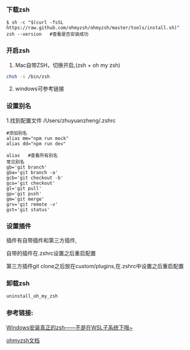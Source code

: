 ### 下载zsh

```shell
$ sh -c "$(curl -fsSL https://raw.github.com/ohmyzsh/ohmyzsh/master/tools/install.sh)"
zsh --version   #查看是否安装成功
```

### 开启zsh

1. Mac自带ZSH，切换开启,(zsh + oh my zsh)

```bash
chsh -s /bin/zsh
```

2. windows可参考链接



### 设置别名

1.找到配置文件 /Users/zhuyuanzheng/.zshrc

```shell
#添加别名
alias mm="npm run mock"
alias dd="npm run dev"

alias   #查看所有别名
常见别名
gb='git branch'
gba='git branch -a'
gcb='git checkout -b'
gco='git checkout'
gl='git pull'
gp='git push'
gm='git merge'
grv='git remote -v'
gst='git status'
```

### 设置插件

插件有自带插件和第三方插件,

自带的插件在.zshrc设置之后重启配置

第三方插件git clone之后放在custom/plugins,在.zshrc中设置之后重启配置



### 卸载zsh

```bash
uninstall_oh_my_zsh
```



### 参考链接:

[Windows安装真正的zsh——不是在WSL子系统下哦~](https://blog.csdn.net/Chuancey_CC/article/details/118223562)

[ohmyzsh文档](https://github.com/ohmyzsh/ohmyzsh/wiki)

